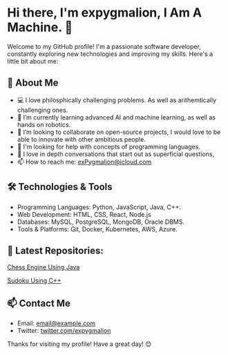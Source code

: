# Hi there, I'm expygmalion, I Am A Machine. 👋

Welcome to my GitHub profile! I'm a passionate software developer, constantly exploring new technologies and improving my skills. Here's a little bit about me:

## 🚀 About Me

- 💻 I love philosphically challenging problems. As well as arithemtically challenging ones.
- 🌱 I’m currently learning advanced AI and machine learning, as well as hands on robotics.
- 👯 I’m looking to collaborate on open-source projects, I would love to be able to innovate with other ambitious people.
- 🤔 I'm looking for help with concepts of programming languages.
- 💬 I love in depth conversations that start out as superficial questions, 
- 📫 How to reach me: [exPygmalion@icloud.com](mailto:expygmalion@icloud.com)


## 🛠️ Technologies & Tools

- Programming Languages: Python, JavaScript, Java, C++.
- Web Development: HTML, CSS, React, Node.js
- Databases: MySQL, PostgreSQL, MongoDB, Oracle DBMS.
- Tools & Platforms: Git, Docker, Kubernetes, AWS, Azure.



## 🌟 Latest Repositories:

[Chess Engine Using Java](https://github.com/expygmalion/ChessEngine)

[Sudoku Using C++](https://github.com/expygmalion/SudokuEngine)


## 📫 Contact Me

- Email: [email@example.com](mailto:expygmalion@icloud.com)
- Twitter: [twitter.com/expygmalion](https://twitter.com/expygmalion)

Thanks for visiting my profile! Have a great day! 😊
